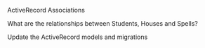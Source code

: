 ActiveRecord Associations

What are the relationships between
Students, Houses and Spells?

Update the ActiveRecord models and migrations
